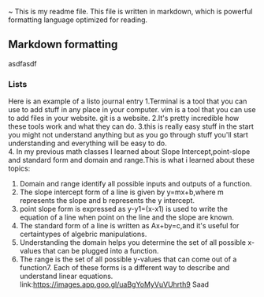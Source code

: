 ~
This is my readme file.
This file is written in markdown,
which is powerful formatting language optimized for reading.
## Markdown formatting
asdfasdf
### Lists
Here is an example of a listo
journal entry
1.Terminal is a tool that you can use to add stuff in any place in your computer.
vim is a tool that you can use to add files in your website.
git is a website.
2.It's pretty incredible how these tools work and what they can do.
3.this is really easy stuff in the  start you might not understand anything but as you go through stuff you'll start understanding and everything will be easy to do.  
4. In my previous math classes I learned about Slope Intercept,point-slope and  standard form and domain and range.This is what i learned about these topics:
1. Domain and range identify all possible inputs and outputs of a function.
2. The slope intercept form of a line is given by y=mx+b,where m represents the 
slope and b represents the y intercept.
3. point slope form is expressed as y-y1=(x-x1) is used to write the equation of a line when point on the line and the slope are known.
4. The standard form of a line is written as Ax+by=c,and it's useful for certaintypes of algebric manipulations.
5. Understanding the domain helps you determine the set of all possible x-values that can be plugged into a function.
6. The range is the set of all possible y-values that can come out of a function7. Each of these forms is a different way to describe and understand linear equations.
link:https://images.app.goo.gl/uaBgYoMyVuVUhrth9 
Saad
